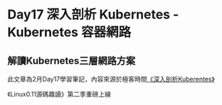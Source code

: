# Day17 深入剖析 Kubernetes - Kubernetes 容器網路

## 解讀Kubernetes三層網路方案




此文章為2月Day17學習筆記，內容來源於極客時間[《深入剖析Kuberentes》](https://time.geekbang.org/column/article/67775)

《Linux0.11源碼趣讀》第二季重磅上線